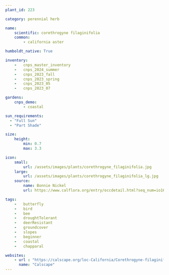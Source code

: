 ```yaml
---
plant_id: 223 

category: perennial herb

name: 
    scientific: corethrogyne filaginifolia 
    common:  
        - california aster

humboldt_native: True

inventory: 
    -   cnps_master_inventory
    -   cnps_2024_summer
    -   cnps_2023_fall
    -   cnps_2023_spring
    -   cnps_2023_05 
    -   cnps_2023_07 

gardens:
    cnps_demo:
        - coastal

sun_requirements:
  - "Full Sun"
  - "Part Shade"

size:
    height: 
        min: 0.7
        max: 3.3

icon: 
    small: 
        url: /assets/images/plants/corethrogyne_filaginifolia.jpg 
    large: 
        url: /assets/images/plants/corethrogyne_filaginifolia_lg.jpg 
    source: 
        name: Bonnie Nickel 
        url: https://www.calflora.org/entry/occdetail.html?seq_num=io16137 

tags:  
    -   butterfly
    -   bird
    -   bee 
    -   droughtTolerant
    -   deerResistant
    -   groundcover
    -   slopes
    -   beginner
    -   coastal
    -   chapparal

websites:
    - url : "https://calscape.org/loc-California/Corethrogyne-filaginifolia-(California-Aster)"
      name: "Calscape"
---
```

